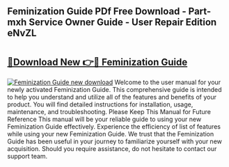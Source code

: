 ## Feminization Guide PDf Free Download - Part-mxh Service Owner Guide - User Repair Edition eNvZL

# <h2><a href="http://bc83198.oget.top/?id=Feminization+Guide">🔗Download New 👉🔴 Feminization Guide</a></h2>

[![Feminization Guide new download](https://i.imgur.com/5g1atiW.png)](http://bc83198.oget.top/?id=Feminization+Guide)
Welcome to the user manual for your newly activated Feminization Guide. This comprehensive guide is intended to help you understand and utilize all of the features and benefits of your product. You will find detailed instructions for installation, usage, maintenance, and troubleshooting. Please Keep This Manual for Future Reference This manual will be your reliable guide to using your new Feminization Guide effectively. Experience the efficiency of list of features while using your new Feminization Guide. We trust that the Feminization Guide has been useful in your journey to familiarize yourself with your new acquisition. Should you require assistance, do not hesitate to contact our support team.

